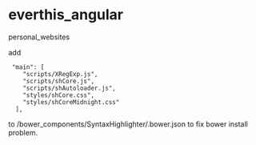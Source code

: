everthis_angular
================

personal_websites

add 

     "main": [
        "scripts/XRegExp.js",
        "scripts/shCore.js",
        "scripts/shAutoloader.js",
        "styles/shCore.css",
        "styles/shCoreMidnight.css"
      ],
  
  to /bower_components/SyntaxHighlighter/.bower.json to fix bower install problem.
